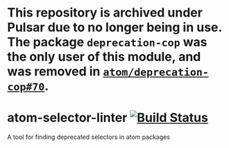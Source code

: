 # This repository is archived under Pulsar due to no longer being in use. The package `deprecation-cop` was the only user of this module, and was removed in [`atom/deprecation-cop#70`](https://github.com/atom/deprecation-cop/pull/70).

# atom-selector-linter [![Build Status](https://travis-ci.org/atom/atom-selector-linter.svg)](https://travis-ci.org/atom/atom-selector-linter)

A tool for finding deprecated selectors in atom packages
